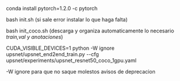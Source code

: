 conda install pytorch=1.2.0 -c pytorch

bash init.sh (si sale error instalar lo que haga falta)

bash init_coco.sh (descarga y organiza automaticamente lo necesario *train,val y anotaciones*)

CUDA_VISIBLE_DEVICES=1 python -W ignore  upsnet/upsnet_end2end_train.py --cfg upsnet/experiments/upsnet_resnet50_coco_1gpu.yaml

-W ignore para que no saque molestos avisos de deprecacion
